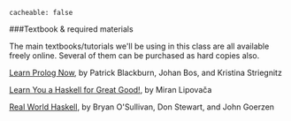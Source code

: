 ```
cacheable: false
```

###Textbook & required materials

The main textbooks/tutorials we'll be using in this class are all available freely online. Several of them can be purchased as hard copies also.

[Learn Prolog Now](http://cs.union.edu/~striegnk/learn-prolog-now/lpnpage.php?pageid=online), by Patrick Blackburn, Johan Bos, and Kristina Striegnitz

[Learn You a Haskell for Great Good!](http://learnyouahaskell), by Miran Lipovača

[Real World Haskell](http://book.realworldhaskell.org/read), by Bryan O'Sullivan, Don Stewart, and John Goerzen
